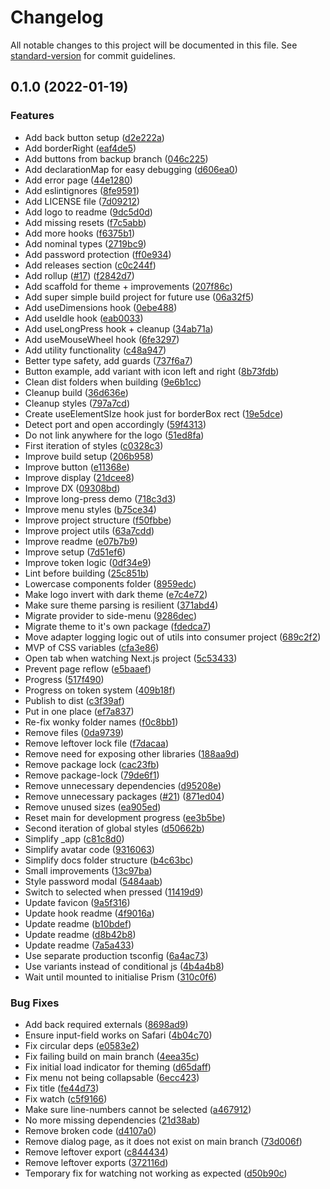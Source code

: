 # Changelog

All notable changes to this project will be documented in this file. See [standard-version](https://github.com/conventional-changelog/standard-version) for commit guidelines.

## 0.1.0 (2022-01-19)


### Features

* Add back button setup ([d2e222a](https://github.com/atelier-saulx/aviato-ui/commit/d2e222a7c54a72590511a35fb92bab289d754544))
* Add borderRight ([eaf4de5](https://github.com/atelier-saulx/aviato-ui/commit/eaf4de5c5a89592bf18cb78258e58dac189d5722))
* Add buttons from backup branch ([046c225](https://github.com/atelier-saulx/aviato-ui/commit/046c225376df0b446c1a24f0ce8df774e388df0f))
* Add declarationMap for easy debugging ([d606ea0](https://github.com/atelier-saulx/aviato-ui/commit/d606ea039878c2ddaaff9a001b41f8bea5f3370e))
* Add error page ([44e1280](https://github.com/atelier-saulx/aviato-ui/commit/44e1280c843fb114ea68f42dc812120973ac3f94))
* Add eslintignores ([8fe9591](https://github.com/atelier-saulx/aviato-ui/commit/8fe9591bb3ee956b279dd33fee55d284d03a0857))
* Add LICENSE file ([7d09212](https://github.com/atelier-saulx/aviato-ui/commit/7d092125c5248646af33bb6ee48a35e715170566))
* Add logo to readme ([9dc5d0d](https://github.com/atelier-saulx/aviato-ui/commit/9dc5d0d0e4406f422778ee559d323fe0a0dbc456))
* Add missing resets ([f7c5abb](https://github.com/atelier-saulx/aviato-ui/commit/f7c5abb489efa9cee84386d422d124a44f525754))
* Add more hooks ([f6375b1](https://github.com/atelier-saulx/aviato-ui/commit/f6375b19945437c2066d5e78e5791d53d955e6ae))
* Add nominal types ([2719bc9](https://github.com/atelier-saulx/aviato-ui/commit/2719bc9f035875067502baddc79fdbe2c9a84952))
* Add password protection ([ff0e934](https://github.com/atelier-saulx/aviato-ui/commit/ff0e9347c0f130b1c980f3afa2c7a9277b06f6e1))
* Add releases section ([c0c244f](https://github.com/atelier-saulx/aviato-ui/commit/c0c244f65b15d3ce04b791ad47775d14383d6c61))
* Add rollup ([#17](https://github.com/atelier-saulx/aviato-ui/issues/17)) ([f2842d7](https://github.com/atelier-saulx/aviato-ui/commit/f2842d7a88f071fab54ad50a6aae2a92b9bea94c))
* Add scaffold for theme + improvements ([207f86c](https://github.com/atelier-saulx/aviato-ui/commit/207f86c60c232dcd6fe9329d172574108cddf5f6))
* Add super simple build project for future use ([06a32f5](https://github.com/atelier-saulx/aviato-ui/commit/06a32f50d6c2c1791626ddb78c90fc51b60dcf32))
* Add useDimensions hook ([0ebe488](https://github.com/atelier-saulx/aviato-ui/commit/0ebe488c125643729a2b737cbfaba909ea48a0be))
* Add useIdle hook ([eab0033](https://github.com/atelier-saulx/aviato-ui/commit/eab003366d5ab704597bae35d1f6c9bda5802c6b))
* Add useLongPress hook + cleanup ([34ab71a](https://github.com/atelier-saulx/aviato-ui/commit/34ab71a2261df4c6097964a05c7d91c9b8b28809))
* Add useMouseWheel hook ([6fe3297](https://github.com/atelier-saulx/aviato-ui/commit/6fe329740d53deb261ff154327ab52b3439b524a))
* Add utility functionality ([c48a947](https://github.com/atelier-saulx/aviato-ui/commit/c48a947361a6ce8a1c453744ef05d90b2c81b444))
* Better type safety, add guards ([737f6a7](https://github.com/atelier-saulx/aviato-ui/commit/737f6a70a14b5893fb8ed476e4e840a52b621905))
* Button example, add variant with icon left and right ([8b73fdb](https://github.com/atelier-saulx/aviato-ui/commit/8b73fdb5b35d7935c313c595cb4ed51619eb6786))
* Clean dist folders when building ([9e6b1cc](https://github.com/atelier-saulx/aviato-ui/commit/9e6b1cca87094a0f014b412f19f1e68a58ece84a))
* Cleanup build ([36d636e](https://github.com/atelier-saulx/aviato-ui/commit/36d636e7108725654875a2a0e4c49827d62335f6))
* Cleanup styles ([797a7cd](https://github.com/atelier-saulx/aviato-ui/commit/797a7cd8ae037eee7cd695ac956a9e8e0633febc))
* Create useElementSIze hook just for borderBox rect ([19e5dce](https://github.com/atelier-saulx/aviato-ui/commit/19e5dce55234036206d1ed3c5a7afc68da0afcbb))
* Detect port and open accordingly ([59f4313](https://github.com/atelier-saulx/aviato-ui/commit/59f4313baba002ff0d07f4a03427de6b63f757dd))
* Do not link anywhere for the logo ([51ed8fa](https://github.com/atelier-saulx/aviato-ui/commit/51ed8fa90ac81807c0f244729eaaa4dfe87794f3))
* First iteration of styles ([c0328c3](https://github.com/atelier-saulx/aviato-ui/commit/c0328c35b461156827f4ef56150b9bce5db7e546))
* Improve build setup ([206b958](https://github.com/atelier-saulx/aviato-ui/commit/206b9587047bd46e3a6a4808bf85ef20e6783bff))
* Improve button ([e11368e](https://github.com/atelier-saulx/aviato-ui/commit/e11368e4c303076f772e15b5943706b19e4cf535))
* Improve display ([21dcee8](https://github.com/atelier-saulx/aviato-ui/commit/21dcee8088f78572a51c5151ee234a8e4aa3eab0))
* Improve DX ([09308bd](https://github.com/atelier-saulx/aviato-ui/commit/09308bd188fe050fabe6af777cea98b241e5bf88))
* Improve long-press demo ([718c3d3](https://github.com/atelier-saulx/aviato-ui/commit/718c3d39dee1b0533a12d2c780f9e4876ae41f5c))
* Improve menu styles ([b75ce34](https://github.com/atelier-saulx/aviato-ui/commit/b75ce3420c678f917e2b2f3b0fd1b68fb93e9d88))
* Improve project structure ([f50fbbe](https://github.com/atelier-saulx/aviato-ui/commit/f50fbbeab0402f3477c9acdca9d2c821f798dd4d))
* Improve project utils ([63a7cdd](https://github.com/atelier-saulx/aviato-ui/commit/63a7cdd9ca5239fc8d73a7a4a097fac9c48a000f))
* Improve readme ([e07b7b9](https://github.com/atelier-saulx/aviato-ui/commit/e07b7b922ad1eb83c08e1bca615fc42824675f27))
* Improve setup ([7d51ef6](https://github.com/atelier-saulx/aviato-ui/commit/7d51ef6de0d33b8d3fd7242bd7ee54a865168e2d))
* Improve token logic ([0df34e9](https://github.com/atelier-saulx/aviato-ui/commit/0df34e98fd675898f6cda8e6e9240240ddf75c4b))
* Lint before building ([25c851b](https://github.com/atelier-saulx/aviato-ui/commit/25c851ba6d71ac28fd0f0b75613e3fdb85c2d046))
* Lowercase components folder ([8959edc](https://github.com/atelier-saulx/aviato-ui/commit/8959edc17e02fb83b57322fd58e647fe04e76f60))
* Make logo invert with dark theme ([e7c4e72](https://github.com/atelier-saulx/aviato-ui/commit/e7c4e7200a89816a182d6890442bcbd8c5990c3f))
* Make sure theme parsing is resilient ([371abd4](https://github.com/atelier-saulx/aviato-ui/commit/371abd4888f560acec606e811e35ba07f88b1d29))
* Migrate provider to side-menu ([9286dec](https://github.com/atelier-saulx/aviato-ui/commit/9286decd2ac4334a97802f7eaa7bd93f713aec7a))
* Migrate theme to it's own package ([fdedca7](https://github.com/atelier-saulx/aviato-ui/commit/fdedca7d9f0d190566d0c9479c23249cded2cae1))
* Move adapter logging logic out of utils into consumer project ([689c2f2](https://github.com/atelier-saulx/aviato-ui/commit/689c2f2db01538d9ce6e1f2e70231363dad8a419))
* MVP of CSS variables ([cfa3e86](https://github.com/atelier-saulx/aviato-ui/commit/cfa3e86b183c711f1f6a2ad04065dc9a4bd6c54c))
* Open tab when watching Next.js project ([5c53433](https://github.com/atelier-saulx/aviato-ui/commit/5c53433684cb577702ec137de59bf12cca0ab6a4))
* Prevent page reflow ([e5baaef](https://github.com/atelier-saulx/aviato-ui/commit/e5baaef461b72124eae169dad5db1ac5d6a70718))
* Progress ([517f490](https://github.com/atelier-saulx/aviato-ui/commit/517f490df00272e504095dd8d2ed5d6602dd8f11))
* Progress on token system ([409b18f](https://github.com/atelier-saulx/aviato-ui/commit/409b18f788fa58cbd2c25e779efb13b2054ba663))
* Publish to dist ([c3f39af](https://github.com/atelier-saulx/aviato-ui/commit/c3f39aff3d29d5df60b1691d13b0294adc611e8f))
* Put in one place ([ef7a837](https://github.com/atelier-saulx/aviato-ui/commit/ef7a8371e8ab4c741ec70e70c086be4dd7d4cf70))
* Re-fix wonky folder names ([f0c8bb1](https://github.com/atelier-saulx/aviato-ui/commit/f0c8bb1be1d76945a30058c57fb93923db055d66))
* Remove files ([0da9739](https://github.com/atelier-saulx/aviato-ui/commit/0da97390fe625463a5536879b73f5793c8e17689))
* Remove leftover lock file ([f7dacaa](https://github.com/atelier-saulx/aviato-ui/commit/f7dacaae3594a958441ddafc031acbf2597e4d03))
* Remove need for exposing other libraries ([188aa9d](https://github.com/atelier-saulx/aviato-ui/commit/188aa9dd2f91ebfdbf4dc45cb99f20a4d048d7fa))
* Remove package lock ([cac23fb](https://github.com/atelier-saulx/aviato-ui/commit/cac23fb2209f7acfaa6ebec238b8595263fe1bc1))
* Remove package-lock ([79de6f1](https://github.com/atelier-saulx/aviato-ui/commit/79de6f1c980c290494764b3d0bd2502f5396a763))
* Remove unnecessary dependencies ([d95208e](https://github.com/atelier-saulx/aviato-ui/commit/d95208e792c196c0a2e8b92432b8abbcb18a224d))
* Remove unnecessary packages ([#21](https://github.com/atelier-saulx/aviato-ui/issues/21)) ([871ed04](https://github.com/atelier-saulx/aviato-ui/commit/871ed04f3f7c9e02fa617a89663119d2299368b3))
* Remove unused sizes ([ea905ed](https://github.com/atelier-saulx/aviato-ui/commit/ea905ed6074d570222ea38e99a391076a20912ee))
* Reset main for development progress ([ee3b5be](https://github.com/atelier-saulx/aviato-ui/commit/ee3b5be060ef034abf1505a7b6e10e75426511cb))
* Second iteration of global styles ([d50662b](https://github.com/atelier-saulx/aviato-ui/commit/d50662b112795f56d19e412ce6de5edfd5ff1230))
* Simplify _app ([c81c8d0](https://github.com/atelier-saulx/aviato-ui/commit/c81c8d02ea261628feefd933c5c021ffeb8cec9a))
* Simplify avatar code ([9316063](https://github.com/atelier-saulx/aviato-ui/commit/9316063f3ff30dfa9089ca7bab25f802ecb280cd))
* Simplify docs folder structure ([b4c63bc](https://github.com/atelier-saulx/aviato-ui/commit/b4c63bc9bb402066aa899321d508593762743b66))
* Small improvements ([13c97ba](https://github.com/atelier-saulx/aviato-ui/commit/13c97ba21b3452eca3e433885c7f37806d64f850))
* Style password modal ([5484aab](https://github.com/atelier-saulx/aviato-ui/commit/5484aab478ff97da4d76729b71e371f9f0211d21))
* Switch to selected when pressed ([11419d9](https://github.com/atelier-saulx/aviato-ui/commit/11419d92f65538b84a379b368c02dd9c870f6966))
* Update favicon ([9a5f316](https://github.com/atelier-saulx/aviato-ui/commit/9a5f316d53f30fe9a42c564def6a59d79218f9eb))
* Update hook readme ([4f9016a](https://github.com/atelier-saulx/aviato-ui/commit/4f9016a3a47b3613d03f1aa289a5f05011309b01))
* Update readme ([b10bdef](https://github.com/atelier-saulx/aviato-ui/commit/b10bdef60a48e91e9ba348ee0754eb82d0ca158b))
* Update readme ([d8b42b8](https://github.com/atelier-saulx/aviato-ui/commit/d8b42b810492a738f2f5bee03aa2abacc52b3efd))
* Update readme ([7a5a433](https://github.com/atelier-saulx/aviato-ui/commit/7a5a433b752ff3e624a97b84070c277154bf8313))
* Use separate production tsconfig ([6a4ac73](https://github.com/atelier-saulx/aviato-ui/commit/6a4ac73ad54347babcb5d5995437105d677bcd6a))
* Use variants instead of conditional js ([4b4a4b8](https://github.com/atelier-saulx/aviato-ui/commit/4b4a4b8d73bc4d2a51c15885791d169ebbb916ee))
* Wait until mounted to initialise Prism ([310c0f6](https://github.com/atelier-saulx/aviato-ui/commit/310c0f6255dd538d2f21bee079e482e6f623d4c5))


### Bug Fixes

* Add back required externals ([8698ad9](https://github.com/atelier-saulx/aviato-ui/commit/8698ad99edbf0598bde99a64d90adcfe9d82c024))
* Ensure input-field works on Safari ([4b04c70](https://github.com/atelier-saulx/aviato-ui/commit/4b04c7089895bce8f671f8087bcf61db789f5045))
* Fix circular deps ([e0583e2](https://github.com/atelier-saulx/aviato-ui/commit/e0583e257b0526ad022e9bae5ca9ddf385f41a8b))
* Fix failing build on main branch ([4eea35c](https://github.com/atelier-saulx/aviato-ui/commit/4eea35c0af9fe5ea48cf4168f8faa3e2d352ff8e))
* Fix initial load indicator for theming ([d65daff](https://github.com/atelier-saulx/aviato-ui/commit/d65dafffd3f1fb9b3e5b3d58cac08b6833f76d74))
* Fix menu not being collapsable ([6ecc423](https://github.com/atelier-saulx/aviato-ui/commit/6ecc423284b25275df7e653dbfb4590faf227ad9))
* Fix title ([fe44d73](https://github.com/atelier-saulx/aviato-ui/commit/fe44d73a4f51568dcc8a9676a0fded7d7b5cc42e))
* Fix watch ([c5f9166](https://github.com/atelier-saulx/aviato-ui/commit/c5f9166c27365de9dc473cda5e7561ed73cb41c2))
* Make sure line-numbers cannot be selected ([a467912](https://github.com/atelier-saulx/aviato-ui/commit/a467912c2858f8fa13a4464199dc71e694ac926a))
* No more missing dependencies ([21d38ab](https://github.com/atelier-saulx/aviato-ui/commit/21d38abcb8c7a0b85d38741f725ce09845c074df))
* Remove broken code ([d4107a0](https://github.com/atelier-saulx/aviato-ui/commit/d4107a019681754e71501d76688eaa142dc9a57c))
* Remove dialog page, as it does not exist on main branch ([73d006f](https://github.com/atelier-saulx/aviato-ui/commit/73d006f0fbad486a890e6ceebdcbddf1fe767527))
* Remove leftover export ([c844434](https://github.com/atelier-saulx/aviato-ui/commit/c84443481d2af0cc559e55c60faea7c5b068e3d3))
* Remove leftover exports ([372116d](https://github.com/atelier-saulx/aviato-ui/commit/372116d78cfbca9af72963ddab74fcba6ef9a49f))
* Temporary fix for watching not working as expected ([d50b90c](https://github.com/atelier-saulx/aviato-ui/commit/d50b90c5122f083ef9a7263d0e2dc64a736c53ff))
